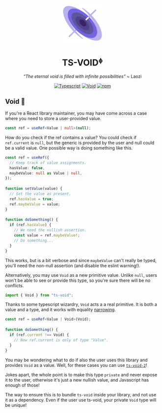 <div align="center">
  
<img src="./void.png" width="25%" /><br>

<h1><b>TS-VOID</b><sup><small>&#632;</small></sup></h1>

<em>“The eternal void is filled with infinite possibilities”</em> ~ Laozi

[![Typescript](https://img.shields.io/badge/typescript-000?style=for-the-badge&logo=typescript&logoColor=white)](https://www.typescriptlang.org)
[![Void](https://img.shields.io/badge/void-000?style=for-the-badge&logo=ghost&logoColor=white)](/)
[![npm](https://img.shields.io/npm/v/ts-void?style=for-the-badge&color=000&labelColor=000)](http://npm.im/ts-void)

</div>

## Void 🔮

If you're a React library maintainer, you may have come across a case where you need to store a user-provided value.

```ts
const ref = useRef<Value | null>(null);
```

How do you check if the ref contains a value? You could check if `ref.current` is `null`, but the generic is provided by the user and null could be a valid value. One possible way is doing something like this.

```ts
const ref = useRef({
  // Keep track of value assignments.
  hasValue: false,
  maybeValue: null as Value | null,
});

function setValue(value) {
  // Set the value as present.
  ref.hasValue = true;
  ref.maybeValue = value;
}

function doSomething() {
  if (ref.hasValue) {
    // We need the nullish assertion.
    const value = ref.maybeValue!;
    // Do something...
  }
}
```

This works, but is a bit verbose and since `maybeValue` can't really be typed, you'll need the non-null assertion (and disable the eslint warning!).

Alternatively, you may use `Void` as a new primitive value. Unlike `null`, users won't be able to see or provide this type, so you're sure there will be no conflicts.

```ts
import { Void } from "ts-void";
```

Thanks to some typescript wizardry, `Void` acts a a real primitive. It is both a value and a type, and it works with equality [narrowing](https://www.typescriptlang.org/docs/handbook/2/narrowing.html#equality-narrowing).

```ts
const ref = useRef<Value | Void>(Void);

function doSomething() {
  if (ref.current !== Void) {
    // Now ref.current is only of type "Value".
  }
}
```

You may be wondering what to do if also the user uses this library and provides `Void` as a value. Well, for these cases you can use [`ts-void-2`](https://www.youtube.com/watch?v=dQw4w9WgXcQ&ab_channel=RickAstley)!

Jokes apart, the whole point is to make this type `private` and never expose it to the user, otherwise it's just a new nullish value, and Javascript has enough of those!

The way to ensure this is to bundle `ts-void` inside your library, and not use it as a dependency. Even if the user use ts-void, your private `Void` type will be unique!
